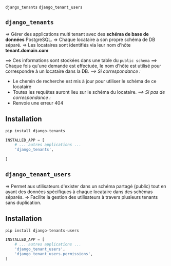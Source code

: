 `django_tenants` 
`django_tenant_users`


## `django_tenants`

=> Gérer des applications multi tenant avec des **schéma de base de données** PostgreSQL. 
=> Chaque locataire a son propre schéma de DB séparé. 
=> Les locataires sont identifiés via leur nom d'hôte **tenant.domain.com**

==> Ces informations sont stockées dans une table du `public schema`
==> Chaque fois qu'une demande est effectuée, le nom d'hôte est utilisé pour correspondre à un locataire dans la DB.
*==> Si correspondance :* 
  - Le chemin de  recherche est mis à jour pour utiliser le schéma de ce locataire
  - Toutes les requêtes auront lieu sur le schéma du locataire.
*==> Si pas de correspondance :* 
  - Renvoie une erreur 404

## Installation 

```python 
pip install django-tenants
```

```python 
INSTALLED_APP = [ 
	# ... autres applications ... 
	'django_tenants',		
				
]
```



## `django_tenant_users`

=> Permet aux utilisateurs d'exister dans un schéma partagé (public) tout en ayant des données spécifiques à chaque locataire dans des schémas séparés.
=> Facilite la gestion des utilisateurs à travers plusieurs tenants sans duplication.


## Installation 


```python 
pip install django-tenants-users
```


```python 
INSTALLED_APP = [ 
	# ... autres applications ... 
	'django_tenant_users', 
	'django_tenant_users.permissions',			
]
```

